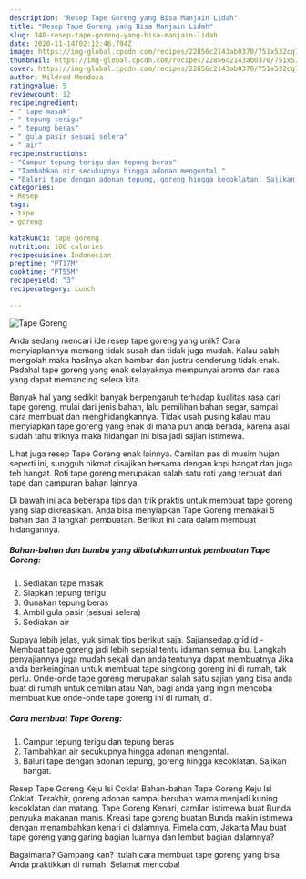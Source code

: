 ```yaml
---
description: "Resep Tape Goreng yang Bisa Manjain Lidah"
title: "Resep Tape Goreng yang Bisa Manjain Lidah"
slug: 340-resep-tape-goreng-yang-bisa-manjain-lidah
date: 2020-11-14T02:12:46.794Z
image: https://img-global.cpcdn.com/recipes/22856c2143ab0370/751x532cq70/tape-goreng-foto-resep-utama.jpg
thumbnail: https://img-global.cpcdn.com/recipes/22856c2143ab0370/751x532cq70/tape-goreng-foto-resep-utama.jpg
cover: https://img-global.cpcdn.com/recipes/22856c2143ab0370/751x532cq70/tape-goreng-foto-resep-utama.jpg
author: Mildred Mendoza
ratingvalue: 5
reviewcount: 12
recipeingredient:
- " tape masak"
- " tepung terigu"
- " tepung beras"
- " gula pasir sesuai selera"
- " air"
recipeinstructions:
- "Campur tepung terigu dan tepung beras"
- "Tambahkan air secukupnya hingga adonan mengental."
- "Baluri tape dengan adonan tepung, goreng hingga kecoklatan. Sajikan hangat."
categories:
- Resep
tags:
- tape
- goreng

katakunci: tape goreng 
nutrition: 106 calories
recipecuisine: Indonesian
preptime: "PT17M"
cooktime: "PT55M"
recipeyield: "3"
recipecategory: Lunch

---
```



![Tape Goreng](https://img-global.cpcdn.com/recipes/22856c2143ab0370/751x532cq70/tape-goreng-foto-resep-utama.jpg)

Anda sedang mencari ide resep tape goreng yang unik? Cara menyiapkannya memang tidak susah dan tidak juga mudah. Kalau salah mengolah maka hasilnya akan hambar dan justru cenderung tidak enak. Padahal tape goreng yang enak selayaknya mempunyai aroma dan rasa yang dapat memancing selera kita.

Banyak hal yang sedikit banyak berpengaruh terhadap kualitas rasa dari tape goreng, mulai dari jenis bahan, lalu pemilihan bahan segar, sampai cara membuat dan menghidangkannya. Tidak usah pusing kalau mau menyiapkan tape goreng yang enak di mana pun anda berada, karena asal sudah tahu triknya maka hidangan ini bisa jadi sajian istimewa.

Lihat juga resep Tape Goreng enak lainnya. Camilan pas di musim hujan seperti ini, sungguh nikmat disajikan bersama dengan kopi hangat dan juga teh hangat. Roti tape goreng merupakan salah satu roti yang terbuat dari tape dan campuran bahan lainnya.


Di bawah ini ada beberapa tips dan trik praktis untuk membuat tape goreng yang siap dikreasikan. Anda bisa menyiapkan Tape Goreng memakai 5 bahan dan 3 langkah pembuatan. Berikut ini cara dalam membuat hidangannya.

<!--inarticleads1-->

##### Bahan-bahan dan bumbu yang dibutuhkan untuk pembuatan Tape Goreng:

1. Sediakan  tape masak
1. Siapkan  tepung terigu
1. Gunakan  tepung beras
1. Ambil  gula pasir (sesuai selera)
1. Sediakan  air


Supaya lebih jelas, yuk simak tips berikut saja. Sajiansedap.grid.id - Membuat tape goreng jadi lebih sepsial tentu idaman semua ibu. Langkah penyajiannya juga mudah sekali dan anda tentunya dapat membuatnya Jika anda berkeinginan untuk membuat tape singkong goreng ini di rumah, tak perlu. Onde-onde tape goreng merupakan salah satu sajian yang bisa anda buat di rumah untuk cemilan atau Nah, bagi anda yang ingin mencoba membuat kue onde-onde tape goreng ini di rumah, di. 

<!--inarticleads2-->

##### Cara membuat Tape Goreng:

1. Campur tepung terigu dan tepung beras
1. Tambahkan air secukupnya hingga adonan mengental.
1. Baluri tape dengan adonan tepung, goreng hingga kecoklatan. Sajikan hangat.


Resep Tape Goreng Keju Isi Coklat Bahan-bahan Tape Goreng Keju Isi Coklat. Terakhir, goreng adonan sampai berubah warna menjadi kuning kecoklatan dan matang. Tape Goreng Kenari, camilan istimewa buat Bunda penyuka makanan manis. Kreasi tape goreng buatan Bunda makin istimewa dengan menambahkan kenari di dalamnya. Fimela.com, Jakarta Mau buat tape goreng yang garing bagian luarnya dan lembut bagian dalamnya? 

Bagaimana? Gampang kan? Itulah cara membuat tape goreng yang bisa Anda praktikkan di rumah. Selamat mencoba!
